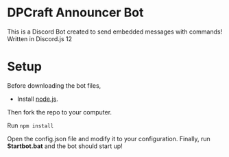 # DPCraft Announcer Bot
This is a Discord Bot created to send embedded messages with commands! Written in Discord.js 12

# Setup
Before downloading the bot files, 
- Install [node.js](https://nodejs.org/en/download/).

Then fork the repo to your computer.

Run `npm install`

Open the config.json file and modify it to your configuration.
Finally, run **Startbot.bat** and the bot should start up!
